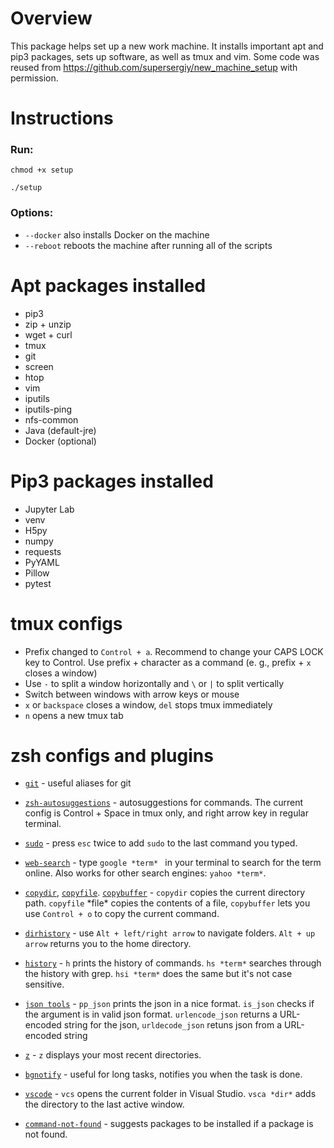 # Overview

This package helps set up a new work machine. It installs important apt and pip3 packages, sets up software, as well as tmux and vim. Some code was reused from https://github.com/supersergiy/new_machine_setup with permission. 

# Instructions
### Run:

`chmod +x setup`

`./setup `

### Options: 

- `--docker` also installs Docker on the machine
- `--reboot` reboots the machine after running all of the scripts


# Apt packages installed
- pip3
- zip + unzip
- wget + curl
- tmux
- git
- screen
- htop
- vim
- iputils
- iputils-ping
- nfs-common
- Java (default-jre)
- Docker (optional)

# Pip3 packages installed
- Jupyter Lab
- venv
- H5py
- numpy
- requests
- PyYAML
- Pillow
- pytest

# tmux configs
- Prefix changed to ```Control + a```. Recommend to change your CAPS LOCK key to Control. Use prefix + character as a command (e. g., prefix + ```x``` closes a window)
- Use ```-``` to split a window horizontally and ```\``` or ```|``` to split vertically
- Switch between windows with arrow keys or mouse
- ```x``` or ```backspace``` closes a window, ```del``` stops tmux immediately
- ```n``` opens a new tmux tab

# zsh configs and plugins
- [```git```](https://dev.to/equiman/zsh-cheatsheet-for-git-plugin-1f6a) - useful aliases for git


- [```zsh-autosuggestions```](https://github.com/zsh-users/zsh-autosuggestions) - autosuggestions for commands. The current config is Control + Space in tmux only, and right arrow key in regular terminal. 


- [```sudo```](https://travis.media/top-10-oh-my-zsh-plugins-for-productive-developers/#20210719-sudo) - press ```esc``` twice to add ```sudo``` to the last command you typed. 


- [```web-search```](https://travis.media/top-10-oh-my-zsh-plugins-for-productive-developers/#20210719-web) - type ```google *term* ``` in your terminal to search for the term online. Also works for other search engines: ```yahoo *term*```.


- [```copydir```](https://travis.media/top-10-oh-my-zsh-plugins-for-productive-developers/#20210719-copydir), [```copyfile```](https://travis.media/top-10-oh-my-zsh-plugins-for-productive-developers/#20210719-copyfile). [```copybuffer```](https://travis.media/top-10-oh-my-zsh-plugins-for-productive-developers/#20210719-copybuffer) - ```copydir``` copies the current directory path. ```copyfile``` \*file* copies the contents of a file, ```copybuffer``` lets you use ```Control + o``` to copy the current command.


- [```dirhistory```](https://travis.media/top-10-oh-my-zsh-plugins-for-productive-developers/#20210719-dirhistory) - use ```Alt + left/right arrow``` to navigate folders. ```Alt + up arrow``` returns you to the home directory.


- [```history```](https://travis.media/top-10-oh-my-zsh-plugins-for-productive-developers/#20210719-history) - ```h``` prints the history of commands. ```hs *term*``` searches through the history with grep. ```hsi *term*``` does the same but it's not case sensitive.


- [```json tools```](https://github.com/ohmyzsh/ohmyzsh/tree/master/plugins/jsontools) - ```pp_json``` prints the json in a nice format. ```is_json``` checks if the argument is in valid json format. ```urlencode_json``` returns a URL-encoded string for the json, ```urldecode_json``` retuns json from a URL-encoded string


- [```z```](https://github.com/rupa/z) - ```z``` displays your most recent directories. 


- [```bgnotify```](https://github.com/ohmyzsh/ohmyzsh/tree/master/plugins/bgnotify) - useful for long tasks, notifies you when the task is done. 


- [```vscode```](https://github.com/ohmyzsh/ohmyzsh/tree/master/plugins/vscode) - ```vcs```  opens the current folder in Visual Studio. ```vsca *dir*``` adds the directory to the last active window. 


- [```command-not-found```](https://github.com/ohmyzsh/ohmyzsh/tree/master/plugins/command-not-found) - suggests packages to be installed if a package is not found.

